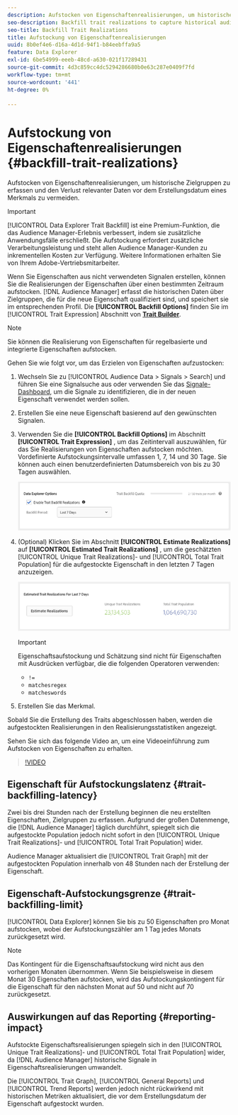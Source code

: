 ```yaml
---
description: Aufstocken von Eigenschaftenrealisierungen, um historische Zielgruppen zu erfassen und den Verlust relevanter Daten vor dem Erstellungsdatum eines Merkmals zu vermeiden.
seo-description: Backfill trait realizations to capture historical audiences and avoid loss of relevant data prior to a trait creation date.
seo-title: Backfill Trait Realizations
title: Aufstockung von Eigenschaftenrealisierungen
uuid: 8b0ef4e6-d16a-4d1d-94f1-b84eebffa9a5
feature: Data Explorer
exl-id: 6be54999-eeeb-48cd-a630-021f17289431
source-git-commit: 4d3c859cc4dc5294286680b0e63c287e0409f7fd
workflow-type: tm+mt
source-wordcount: '441'
ht-degree: 0%

---
```


# Aufstockung von Eigenschaftenrealisierungen {#backfill-trait-realizations}

Aufstocken von Eigenschaftenrealisierungen, um historische Zielgruppen zu erfassen und den Verlust relevanter Daten vor dem Erstellungsdatum eines Merkmals zu vermeiden.

>[!IMPORTANT]
>
>[!UICONTROL Data Explorer Trait Backfill] ist eine Premium-Funktion, die das Audience Manager-Erlebnis verbessert, indem sie zusätzliche Anwendungsfälle erschließt. Die Aufstockung erfordert zusätzliche Verarbeitungsleistung und steht allen Audience Manager-Kunden zu inkrementellen Kosten zur Verfügung. Weitere Informationen erhalten Sie von Ihrem Adobe-Vertriebsmitarbeiter.

Wenn Sie Eigenschaften aus nicht verwendeten Signalen erstellen, können Sie die Realisierungen der Eigenschaften über einen bestimmten Zeitraum aufstocken. [!DNL Audience Manager] erfasst die historischen Daten über Zielgruppen, die für die neue Eigenschaft qualifiziert sind, und speichert sie im entsprechenden Profil. Die **[!UICONTROL Backfill Options]** finden Sie im [!UICONTROL Trait Expression] Abschnitt von **[Trait Builder](../../features/traits/about-trait-builder.md)**.

>[!NOTE]
>
>Sie können die Realisierung von Eigenschaften für regelbasierte und integrierte Eigenschaften aufstocken.

Gehen Sie wie folgt vor, um das Erzielen von Eigenschaften aufzustocken:

1. Wechseln Sie zu [!UICONTROL Audience Data > Signals > Search] und führen Sie eine Signalsuche aus oder verwenden Sie das [Signale-Dashboard](../../features/data-explorer/data-explorer-signals-dashboard.md), um die Signale zu identifizieren, die in der neuen Eigenschaft verwendet werden sollen.
1. Erstellen Sie eine neue Eigenschaft basierend auf den gewünschten Signalen.
1. Verwenden Sie die **[!UICONTROL Backfill Options]** im Abschnitt **[!UICONTROL Trait Expression]** , um das Zeitintervall auszuwählen, für das Sie Realisierungen von Eigenschaften aufstocken möchten. Vordefinierte Aufstockungsintervalle umfassen 1, 7, 14 und 30 Tage. Sie können auch einen benutzerdefinierten Datumsbereich von bis zu 30 Tagen auswählen.

   ![Eigenschaft-Aufstockung](assets/signals-trait-backfill.png)

1. (Optional) Klicken Sie im Abschnitt **[!UICONTROL Estimate Realizations]** auf **[!UICONTROL Estimated Trait Realizations]** , um die geschätzten [!UICONTROL Unique Trait Realizations]- und [!UICONTROL Total Trait Population] für die aufgestockte Eigenschaft in den letzten 7 Tagen anzuzeigen.

   ![estimated-trait-realizations](assets/estimate-trait-realizations.png)

   >[!IMPORTANT]
   >
   >Eigenschaftsaufstockung und Schätzung sind nicht für Eigenschaften mit Ausdrücken verfügbar, die die folgenden Operatoren verwenden:
   >    * `!=`
   >    * `matchesregex`
   >    * `matcheswords`
1. Erstellen Sie das Merkmal.

Sobald Sie die Erstellung des Traits abgeschlossen haben, werden die aufgestockten Realisierungen in den Realisierungsstatistiken angezeigt.

Sehen Sie sich das folgende Video an, um eine Videoeinführung zum Aufstocken von Eigenschaften zu erhalten.

>[!VIDEO](https://video.tv.adobe.com/v/25169/)

## Eigenschaft für Aufstockungslatenz {#trait-backfilling-latency}

Zwei bis drei Stunden nach der Erstellung beginnen die neu erstellten Eigenschaften, Zielgruppen zu erfassen. Aufgrund der großen Datenmenge, die [!DNL Audience Manager] täglich durchführt, spiegelt sich die aufgestockte Population jedoch nicht sofort in den [!UICONTROL Unique Trait Realizations]- und [!UICONTROL Total Trait Population] wider.

Audience Manager aktualisiert die [!UICONTROL Trait Graph] mit der aufgestockten Population innerhalb von 48 Stunden nach der Erstellung der Eigenschaft.

## Eigenschaft-Aufstockungsgrenze {#trait-backfilling-limit}

[!UICONTROL Data Explorer] können Sie bis zu 50 Eigenschaften pro Monat aufstocken, wobei der Aufstockungszähler am 1 Tag jedes Monats zurückgesetzt wird.

>[!NOTE]
>
>Das Kontingent für die Eigenschaftsaufstockung wird nicht aus den vorherigen Monaten übernommen. Wenn Sie beispielsweise in diesem Monat 30 Eigenschaften aufstocken, wird das Aufstockungskontingent für die Eigenschaft für den nächsten Monat auf 50 und nicht auf 70 zurückgesetzt.

## Auswirkungen auf das Reporting {#reporting-impact}

Aufstockte Eigenschaftsrealisierungen spiegeln sich in den [!UICONTROL Unique Trait Realizations]- und [!UICONTROL Total Trait Population] wider, da [!DNL Audience Manager] historische Signale in Eigenschaftsrealisierungen umwandelt.

Die [!UICONTROL Trait Graph], [!UICONTROL General Reports] und [!UICONTROL Trend Reports] werden jedoch nicht rückwirkend mit historischen Metriken aktualisiert, die vor dem Erstellungsdatum der Eigenschaft aufgestockt wurden.
